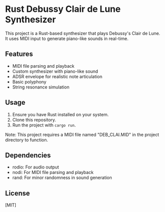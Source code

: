 # Rust Debussy Clair de Lune Synthesizer

This project is a Rust-based synthesizer that plays Debussy's Clair de Lune. It uses MIDI input to generate piano-like sounds in real-time.

## Features

- MIDI file parsing and playback
- Custom synthesizer with piano-like sound
- ADSR envelope for realistic note articulation
- Basic polyphony
- String resonance simulation

## Usage

1. Ensure you have Rust installed on your system.
2. Clone this repository.
3. Run the project with `cargo run`.

Note: This project requires a MIDI file named "DEB_CLAI.MID" in the project directory to function.

## Dependencies

- rodio: For audio output
- nodi: For MIDI file parsing and playback
- rand: For minor randomness in sound generation

## License

[MIT]

